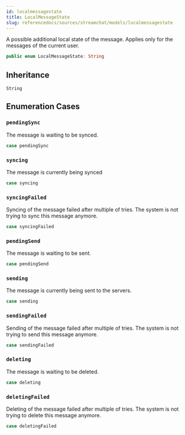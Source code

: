 ```yaml
---
id: localmessagestate 
title: LocalMessageState
slug: referencedocs/sources/streamchat/models/localmessagestate
---
```


A possible additional local state of the message. Applies only for the messages of the current user.

``` swift
public enum LocalMessageState: String 
```

## Inheritance

`String`

## Enumeration Cases

### `pendingSync`

The message is waiting to be synced.

``` swift
case pendingSync
```

### `syncing`

The message is currently being synced

``` swift
case syncing
```

### `syncingFailed`

Syncing of the message failed after multiple of tries. The system is not trying to sync this message anymore.

``` swift
case syncingFailed
```

### `pendingSend`

The message is waiting to be sent.

``` swift
case pendingSend
```

### `sending`

The message is currently being sent to the servers.

``` swift
case sending
```

### `sendingFailed`

Sending of the message failed after multiple of tries. The system is not trying to send this message anymore.

``` swift
case sendingFailed
```

### `deleting`

The message is waiting to be deleted.

``` swift
case deleting
```

### `deletingFailed`

Deleting of the message failed after multiple of tries. The system is not trying to delete this message anymore.

``` swift
case deletingFailed
```
